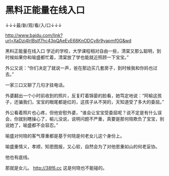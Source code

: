 # 黑料正能量在线入口

↓↓↓最/新/观/看/入/口↓↓↓

http://www.baidu.com/link?url=XaDzi4lrlBsIf7hc43pQAeEvE68KnODCy8r9yapmf0G&wd

黑料正能量在线入口
学近的学校，大学课程相对自由一些，清棠又那么聪明，到时候如果你和喻盛都忙着，清棠放了学也能就近照顾一下宝宝。”

外公又说：“你们决定了就说一声，爸在那边买几套房子，到时候我和你妈也过去。”

一家三口又聊了几句才挂电话。

外婆翻出一个小时前收到的照片，反复盯着锦晏的脸看，她笃定地说：“阿榆这孩子，还骗我们，宝宝的眼尾都是红的，这孩子从不哭的，天知道受了多大的委屈。”

外公看着照片也心疼，但他安慰外婆，“谁会让宝宝受委屈呢？说不定是有什么误会，你就别瞎操心了，榆儿没说，说明问题不严重，真要是那何晓欺负了宝宝，别说她了，喻盛都不会容忍。”

喻盛对何晓的客气尊重都是基于何晓是何老女儿这个身份上。

喻盛重情义，孝顺，知恩图报，又心软，自然会为了对他恩重如山的何老妥协。

他也有底线。

那就是女儿。
http://38f6.cc
这是何晓也不能碰的。
